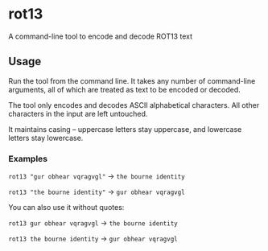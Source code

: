 
# rot13

A command-line tool to encode and decode ROT13 text

## Usage

Run the tool from the command line.
It takes any number of command-line arguments, all of which are treated as text to be encoded or decoded.

The tool only encodes and decodes ASCII alphabetical characters. All other characters in the input are left untouched.

It maintains casing – uppercase letters stay uppercase, and lowercase letters stay lowercase. 

### Examples

`rot13 "gur obhear vqragvgl"` -> `the bourne identity`

`rot13 "the bourne identity"` -> `gur obhear vqragvgl`

You can also use it without quotes:

`rot13 gur obhear vqragvgl` -> `the bourne identity`

`rot13 the bourne identity` -> `gur obhear vqragvgl`

